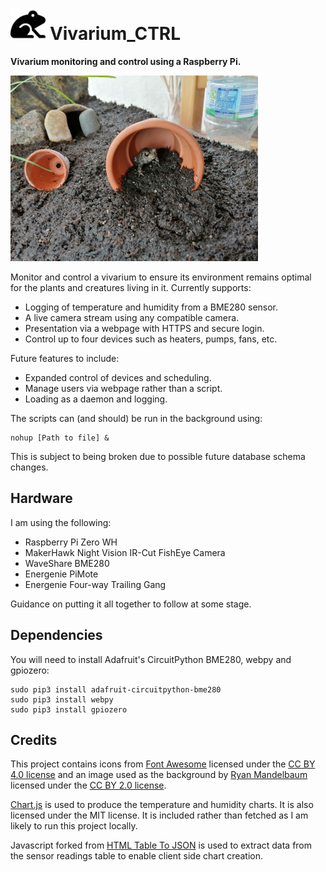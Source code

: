 # <img src="./static/images/frog-solid.svg" height="50"> Vivarium_CTRL

**Vivarium monitoring and control using a Raspberry Pi.**

![Toad in vivarium.](README.png)

Monitor and control a vivarium to ensure its environment remains optimal for the plants and creatures living in it. 
Currently supports:

- Logging of temperature and humidity from a BME280 sensor.
- A live camera stream using any compatible camera.
- Presentation via a webpage with HTTPS and secure login.
- Control up to four devices such as heaters, pumps, fans, etc.

Future features to include:

- Expanded control of devices and scheduling.
- Manage users via webpage rather than a script.
- Loading as a daemon and logging.

The scripts can (and should) be run in the background using:

```
nohup [Path to file] &
```

This is subject to being broken due to possible future database schema changes.

## Hardware

I am using the following:

- Raspberry Pi Zero WH
- MakerHawk Night Vision IR-Cut FishEye Camera
- WaveShare BME280
- Energenie PiMote
- Energenie Four-way Trailing Gang

Guidance on putting it all together to follow at some stage.

## Dependencies

You will need to install Adafruit's CircuitPython BME280, webpy and gpiozero:

```
sudo pip3 install adafruit-circuitpython-bme280
sudo pip3 install webpy
sudo pip3 install gpiozero
```

## Credits

This project contains icons from [Font Awesome](https://fontawesome.com/) licensed under the 
[CC BY 4.0 license](https://creativecommons.org/licenses/by/4.0/) and an image used as the background 
by [Ryan Mandelbaum](https://flic.kr/p/2baRkwQ) licensed under the 
[CC BY 2.0 license](https://creativecommons.org/licenses/by/2.0/).

[Chart.js](https://www.chartjs.org/) is used to produce the temperature and humidity charts. It is also licensed under 
the MIT license. It is included rather than fetched as I am likely to run this project locally.

Javascript forked from [HTML Table To JSON](https://j.hn/html-table-to-json/) is used to extract data from the sensor 
readings table to enable client side chart creation.
